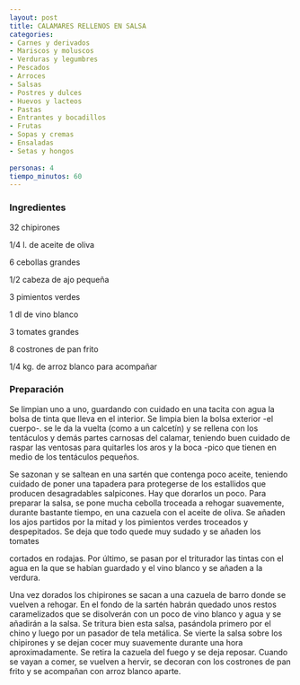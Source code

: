 ```yaml
---
layout: post
title: CALAMARES RELLENOS EN SALSA
categories:
- Carnes y derivados
- Mariscos y moluscos
- Verduras y legumbres
- Pescados
- Arroces
- Salsas
- Postres y dulces
- Huevos y lacteos
- Pastas
- Entrantes y bocadillos
- Frutas
- Sopas y cremas
- Ensaladas
- Setas y hongos
 
personas: 4 
tiempo_minutos: 60 
---
```

<h3>Ingredientes</h3>
32 chipirones

1/4 l. de aceite de oliva

6 cebollas grandes

1/2 cabeza de ajo pequeña

3 pimientos verdes

1 dl de vino blanco

3 tomates grandes

8 costrones de pan frito

1/4 kg. de arroz blanco para acompañar

<h3>Preparación</h3>
Se limpian uno a uno, guardando con cuidado en una tacita con agua la bolsa de tinta que lleva en el interior. Se limpia bien la bolsa exterior -el cuerpo-. se le da la vuelta (como a un calcetín) y se rellena con los tentáculos y demás partes carnosas del calamar, teniendo buen cuidado de raspar las ventosas para quitarles los aros y la boca -pico que tienen en medio de los tentáculos pequeños.

Se sazonan y se saltean en una sartén que contenga poco aceite, teniendo cuidado de poner una tapadera para protegerse de los estallidos que producen desagradables salpicones. Hay que dorarlos un poco. Para preparar la salsa, se pone mucha cebolla troceada a rehogar suavemente, durante bastante tiempo, en una cazuela con el aceite de oliva. Se añaden los ajos partidos por la mitad y los pimientos verdes troceados y despepitados. Se deja que todo quede muy sudado y se añaden los tomates

cortados en rodajas. Por último, se pasan por el triturador las tintas con el agua en la que se habían guardado y el vino blanco y se añaden a la verdura.

Una vez dorados los chipirones se sacan a una cazuela de barro donde se vuelven a rehogar. En el fondo de la sartén habrán quedado unos restos caramelizados que se disolverán con un poco de vino blanco y agua y se añadirán a la salsa. Se tritura bien esta salsa, pasándola primero por el chino y luego por un pasador de tela metálica. Se vierte la salsa sobre los chipirones y se dejan cocer muy suavemente durante una hora aproximadamente. Se retira la cazuela del fuego y se deja reposar. Cuando se vayan a comer, se vuelven a hervir, se decoran con los costrones de pan frito y se acompañan con arroz blanco aparte.

